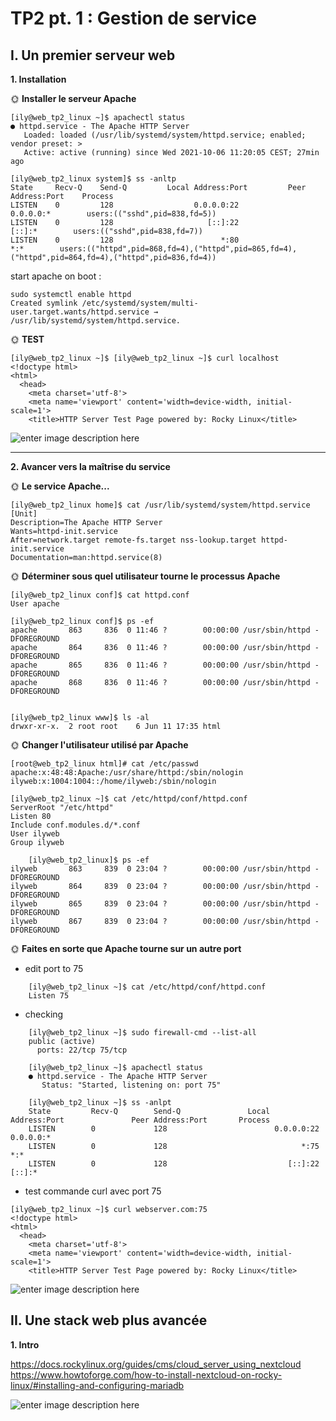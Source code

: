# TP2 pt. 1 : Gestion de service

## I. Un premier serveur web

**1. Installation**

🌞 **Installer le serveur Apache**

    [ily@web_tp2_linux ~]$ apachectl status
    ● httpd.service - The Apache HTTP Server
       Loaded: loaded (/usr/lib/systemd/system/httpd.service; enabled; vendor preset: >
       Active: active (running) since Wed 2021-10-06 11:20:05 CEST; 27min ago

    [ily@web_tp2_linux system]$ ss -anltp
    State     Recv-Q    Send-Q         Local Address:Port         Peer Address:Port    Process
    LISTEN    0         128                  0.0.0.0:22                0.0.0.0:*        users:(("sshd",pid=838,fd=5))
    LISTEN    0         128                     [::]:22                   [::]:*        users:(("sshd",pid=838,fd=7))
    LISTEN    0         128                        *:80                      *:*        users:(("httpd",pid=868,fd=4),("httpd",pid=865,fd=4),("httpd",pid=864,fd=4),("httpd",pid=836,fd=4))

start apache on boot :

    sudo systemctl enable httpd
    Created symlink /etc/systemd/system/multi-user.target.wants/httpd.service → /usr/lib/systemd/system/httpd.service.

🌞 **TEST**

    [ily@web_tp2_linux ~]$ [ily@web_tp2_linux ~]$ curl localhost
    <!doctype html>
    <html>
      <head>
        <meta charset='utf-8'>
        <meta name='viewport' content='width=device-width, initial-scale=1'>
        <title>HTTP Server Test Page powered by: Rocky Linux</title>


![enter image description here](https://cdn.discordapp.com/attachments/889061317321838627/895252833664909342/testserver.png)

---
**2. Avancer vers la maîtrise du service**

🌞 **Le service Apache...**

    [ily@web_tp2_linux home]$ cat /usr/lib/systemd/system/httpd.service
    [Unit]
    Description=The Apache HTTP Server
    Wants=httpd-init.service
    After=network.target remote-fs.target nss-lookup.target httpd-init.service
    Documentation=man:httpd.service(8)

🌞 **Déterminer sous quel utilisateur tourne le processus Apache**

    [ily@web_tp2_linux conf]$ cat httpd.conf
    User apache

    [ily@web_tp2_linux conf]$ ps -ef
    apache       863     836  0 11:46 ?        00:00:00 /usr/sbin/httpd -DFOREGROUND
    apache       864     836  0 11:46 ?        00:00:00 /usr/sbin/httpd -DFOREGROUND
    apache       865     836  0 11:46 ?        00:00:00 /usr/sbin/httpd -DFOREGROUND
    apache       868     836  0 11:46 ?        00:00:00 /usr/sbin/httpd -DFOREGROUND


    [ily@web_tp2_linux www]$ ls -al
    drwxr-xr-x.  2 root root    6 Jun 11 17:35 html

🌞 **Changer l'utilisateur utilisé par Apache**

    [root@web_tp2_linux html]# cat /etc/passwd
    apache:x:48:48:Apache:/usr/share/httpd:/sbin/nologin
    ilyweb:x:1004:1004::/home/ilyweb:/sbin/nologin

    [ily@web_tp2_linux ~]$ cat /etc/httpd/conf/httpd.conf
    ServerRoot "/etc/httpd"
    Listen 80    
    Include conf.modules.d/*.conf
    User ilyweb
    Group ilyweb

		[ily@web_tp2_linux]$ ps -ef
    ilyweb       863     839  0 23:04 ?        00:00:00 /usr/sbin/httpd -DFOREGROUND
    ilyweb       864     839  0 23:04 ?        00:00:00 /usr/sbin/httpd -DFOREGROUND
    ilyweb       865     839  0 23:04 ?        00:00:00 /usr/sbin/httpd -DFOREGROUND
    ilyweb       867     839  0 23:04 ?        00:00:00 /usr/sbin/httpd -DFOREGROUND

🌞 **Faites en sorte que Apache tourne sur un autre port**

- edit port to 75

```
    [ily@web_tp2_linux ~]$ cat /etc/httpd/conf/httpd.conf
    Listen 75
```
- checking

```
    [ily@web_tp2_linux ~]$ sudo firewall-cmd --list-all
    public (active)
      ports: 22/tcp 75/tcp

    [ily@web_tp2_linux ~]$ apachectl status
    ● httpd.service - The Apache HTTP Server
       Status: "Started, listening on: port 75"

    [ily@web_tp2_linux ~]$ ss -anlpt
    State         Recv-Q        Send-Q               Local Address:Port               Peer Address:Port       Process
    LISTEN        0             128                        0.0.0.0:22                      0.0.0.0:*
    LISTEN        0             128                              *:75                            *:*
    LISTEN        0             128                           [::]:22                         [::]:*
```

 - test commande curl avec port 75 

```
[ily@web_tp2_linux ~]$ curl webserver.com:75
<!doctype html>
<html>
  <head>
    <meta charset='utf-8'>
    <meta name='viewport' content='width=device-width, initial-scale=1'>
    <title>HTTP Server Test Page powered by: Rocky Linux</title>
```

![enter image description here](https://cdn.discordapp.com/attachments/889061317321838627/895421429347123271/testserver2.png)

## II. Une stack web plus avancée

**1. Intro**

https://docs.rockylinux.org/guides/cms/cloud_server_using_nextcloud
https://www.howtoforge.com/how-to-install-nextcloud-on-rocky-linux/#installing-and-configuring-mariadb

![enter image description here](https://cdn.discordapp.com/attachments/889061317321838627/895592218298052650/error.png)

